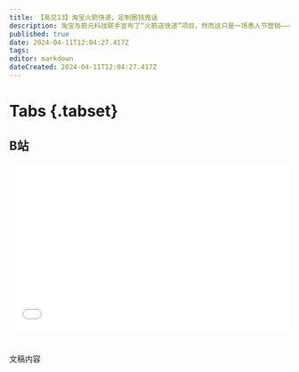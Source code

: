 ```yaml
---
title: 【高见13】淘宝火箭快递，定制圈钱鬼话
description: 淘宝与箭元科技联手宣布了“火箭送快递”项目，然而这只是一场愚人节营销——如果后续变成找融资、要经费的凭据，就构成了实质性诈骗。
published: true
date: 2024-04-11T12:04:27.417Z
tags: 
editor: markdown
dateCreated: 2024-04-11T12:04:27.417Z
---
```


# Tabs {.tabset}

## B站

<div style="position: relative; padding: 30% 45%;">
<iframe style="position: absolute; width: 100%; height: 100%; left: 0; top: 0;" src="//player.bilibili.com/player.html?&bvid=BV号&page=1&as_wide=1&high_quality=1&danmaku=1&autoplay=0" scrolling="no" border="0" frameborder="no" framespacing="0" allowfullscreen="true"></iframe>
</div>


#

文稿内容